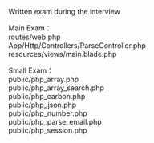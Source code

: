 Written exam during the interview  

Main Exam：  
routes/web.php  
App/Http/Controllers/ParseController.php  
resources/views/main.blade.php  


Small Exam：  
public/php_array.php  
public/php_array_search.php  
public/php_carbon.php  
public/php_json.php  
public/php_number.php  
public/php_parse_email.php  
public/php_session.php  
